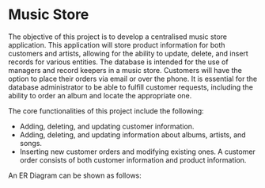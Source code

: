# Music Store

The objective of this project is to develop a centralised music store application. This application will store product information for both customers and artists, allowing for the ability to update, delete, and insert records for various entities. The database is intended for the use of managers and record keepers in a music store. Customers will have the option to place their orders via email or over the phone. It is essential for the database administrator to be able to fulfill customer requests, including the ability to order an album and locate the appropriate one.

The core functionalities of this project include the following:

- Adding, deleting, and updating customer information.
- Adding, deleting, and updating information about albums, artists, and songs.
- Inserting new customer orders and modifying existing ones. A customer order consists of both customer information and product information.

An ER Diagram can be shown as follows:
